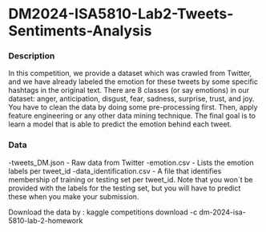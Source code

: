 # DM2024-ISA5810-Lab2-Tweets-Sentiments-Analysis
### Description
In this competition, we provide a dataset which was crawled from Twitter, and we have already labeled the emotion for these tweets by some specific hashtags in the original text. There are 8 classes (or say emotions) in our dataset: anger, anticipation, disgust, fear, sadness, surprise, trust, and joy.
You have to clean the data by doing some pre-processing first. Then, apply feature engineering or any other data mining technique. The final goal is to learn a model that is able to predict the emotion behind each tweet.
### Data
-tweets_DM.json - Raw data from Twitter
-emotion.csv - Lists the emotion labels per tweet_id
-data_identification.csv - A file that identifies membership of training or testing set per tweet_id. Note that you won´t be provided with the labels for the testing set, but you will have to predict these when you make your submission.

Download the data by : kaggle competitions download -c dm-2024-isa-5810-lab-2-homework
